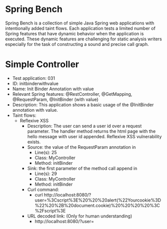 # Spring Bench

Spring Bench is a collection of simple Java Spring web applications with intentionally added taint flows. 
Each application tests a limited number of Spring features that have dynamic behavior when the application is executed. 
These dynamic features are challenging for static analysis writers especially for the task of constructing a sound and precise call graph.   


# Simple Controller

* Test application: 031
* ID: initbinderwithvalue
* Name: Init Binder Annotation with value
* Relevant Spring features: @RestController, @GetMapping, @RequestParam, @InitBinder (with value)
* Description: This application shows a basic usage of the @InitBinder annotation with value. 
* Taint flows: 
  * Reflexive XSS
    * Description: The user can send a user id over a request parameter. The handler method returns the html page with the hello message with user id appended. Reflexive XSS vulnerability exists.  
    * Source: the value of the RequestParam annotation in 
        * Line(s): 25
        * Class: MyController
        * Method: initBinder
    * Sink: the first parameter of the method call append in
        * Line(s): 29
        * Class: MyController
        * Method: initBinder
    * Curl command: 
        * curl http://localhost:8080/?user=%3Cscript%3E%20%20%20alert(%22Yourcookie%3D%22%20%2B%20document.cookie)%20%20%20%20%3C%2Fscript%3E
    * URL decoded link: (Only for human understanding)
        * http://localhost:8080/?user=<script>   alert("Yourcookie=" + document.cookie)    </script>


